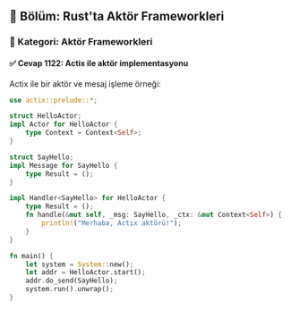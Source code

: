 ## 📘 Bölüm: Rust'ta Aktör Frameworkleri  
### 🔹 Kategori: Aktör Frameworkleri  
#### ✅ Cevap 1122: Actix ile aktör implementasyonu

Actix ile bir aktör ve mesaj işleme örneği:

```rust
use actix::prelude::*;

struct HelloActor;
impl Actor for HelloActor {
    type Context = Context<Self>;
}

struct SayHello;
impl Message for SayHello {
    type Result = ();
}

impl Handler<SayHello> for HelloActor {
    type Result = ();
    fn handle(&mut self, _msg: SayHello, _ctx: &mut Context<Self>) {
        println!("Merhaba, Actix aktörü!");
    }
}

fn main() {
    let system = System::new();
    let addr = HelloActor.start();
    addr.do_send(SayHello);
    system.run().unwrap();
}
```
